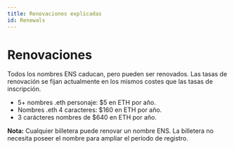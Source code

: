 ```yaml
---
title: Renovaciones explicadas
id: Renewals
---
```


# Renovaciones

Todos los nombres ENS caducan, pero pueden ser renovados. Las tasas de renovación se fijan actualmente en los mismos costes que las tasas de inscripción.

* 5+ nombres .eth personaje: $5 en ETH por año.
* Nombres .eth 4 caracteres: $160 en ETH por año.
* 3 carácteres nombres de $640 en ETH por año.

**Nota:** Cualquier billetera puede renovar un nombre ENS. La billetera no necesita poseer el nombre para ampliar el período de registro.

